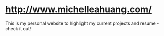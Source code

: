 <!-- # michelleahuang.github.io -->
# http://www.michelleahuang.com/
This is my personal website to highlight my current projects and resume - check it out!
